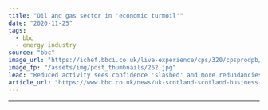 ```yaml
---
title: "Oil and gas sector in 'economic turmoil'"
date: "2020-11-25"
tags: 
  - bbc
  - energy industry
source: "bbc"
image_url: "https://ichef.bbci.co.uk/live-experience/cps/320/cpsprodpb/0A31/production/_105890620_34a4c428-cd8f-4fe0-b5fb-9a1f97133cb7.jpg"
image_fp: "/assets/img/post_thumbnails/262.jpg"
lead: "Reduced activity sees confidence 'slashed' and more redundancies expected in 2021, a survey reveals."
article_url: "https://www.bbc.co.uk/news/uk-scotland-scotland-business-55058864"
---
```


---
